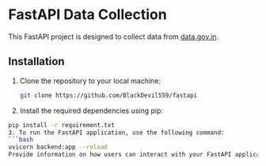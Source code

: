 # FastAPI Data Collection

This FastAPI project is designed to collect data from [data.gov.in](https://data.gov.in/).

## Installation

1. Clone the repository to your local machine:

   ```bash
   git clone https://github.com/BlackDevil559/fastapi
   
2. Install the required dependencies using pip:
  ```bash
  pip install -r requirement.txt
3. To run the FastAPI application, use the following command:
  ```bash
  uvicorn backend:app --reload
Provide information on how users can interact with your FastAPI application to collect data from data.gov.in. Include details about API endpoints, query parameters, and any authentication requirements.
